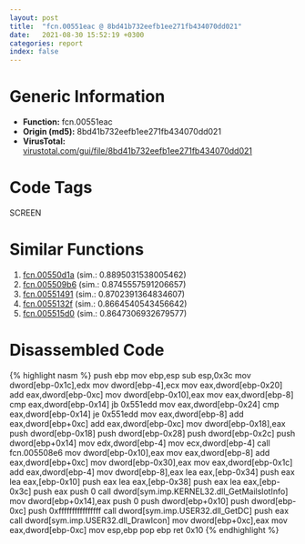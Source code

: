 ```yaml
---
layout: post
title:  "fcn.00551eac @ 8bd41b732eefb1ee271fb434070dd021"
date:   2021-08-30 15:52:19 +0300
categories: report
index: false
---
```


# Generic Information
- **Function:** fcn.00551eac
- **Origin (md5):** 8bd41b732eefb1ee271fb434070dd021
- **VirusTotal:** [virustotal.com/gui/file/8bd41b732eefb1ee271fb434070dd021][virustotal_ref]

# Code Tags
<span class="tag" id="SCREEN">SCREEN</span>


# Similar Functions

1. [fcn.00550d1a][similar_1_ref] (sim.: 0.8895031538005462)
2. [fcn.005509b6][similar_2_ref] (sim.: 0.8745557591206657)
3. [fcn.00551491][similar_3_ref] (sim.: 0.8702391364834607)
4. [fcn.0055132f][similar_4_ref] (sim.: 0.8664540543456642)
5. [fcn.005515d0][similar_5_ref] (sim.: 0.8647306932679577)


# Disassembled Code

{% highlight nasm %}
push ebp
mov ebp,esp
sub esp,0x3c
mov dword[ebp-0x1c],edx
mov dword[ebp-4],ecx
mov eax,dword[ebp-0x20]
add eax,dword[ebp-0xc]
mov dword[ebp-0x10],eax
mov eax,dword[ebp-8]
cmp eax,dword[ebp-0x14]
jb 0x551edd
mov eax,dword[ebp-0x24]
cmp eax,dword[ebp-0x14]
je 0x551edd
mov eax,dword[ebp-8]
add eax,dword[ebp+0xc]
add eax,dword[ebp-0xc]
mov dword[ebp-0x18],eax
push dword[ebp-0x18]
push dword[ebp-0x28]
push dword[ebp-0x2c]
push dword[ebp+0x14]
mov edx,dword[ebp-4]
mov ecx,dword[ebp-4]
call fcn.005508e6
mov dword[ebp-0x10],eax
mov eax,dword[ebp-8]
add eax,dword[ebp+0xc]
mov dword[ebp-0x30],eax
mov eax,dword[ebp-0x1c]
add eax,dword[ebp-4]
mov dword[ebp-8],eax
lea eax,[ebp-0x34]
push eax
lea eax,[ebp-0x10]
push eax
lea eax,[ebp-0x38]
push eax
lea eax,[ebp-0x3c]
push eax
push 0
call dword[sym.imp.KERNEL32.dll_GetMailslotInfo]
mov dword[ebp+0x14],eax
push 0
push dword[ebp+0x10]
push dword[ebp-0xc]
push 0xffffffffffffffff
call dword[sym.imp.USER32.dll_GetDC]
push eax
call dword[sym.imp.USER32.dll_DrawIcon]
mov dword[ebp+0xc],eax
mov eax,dword[ebp-0xc]
mov esp,ebp
pop ebp
ret 0x10
{% endhighlight %}


[similar_1_ref]: /report/fcn.00550d1a@8bd41b732eefb1ee271fb434070dd021
[similar_2_ref]: /report/fcn.005509b6@8bd41b732eefb1ee271fb434070dd021
[similar_3_ref]: /report/fcn.00551491@8bd41b732eefb1ee271fb434070dd021
[similar_4_ref]: /report/fcn.0055132f@8bd41b732eefb1ee271fb434070dd021
[similar_5_ref]: /report/fcn.005515d0@8bd41b732eefb1ee271fb434070dd021
[virustotal_ref]: https://www.virustotal.com/gui/file/8bd41b732eefb1ee271fb434070dd021